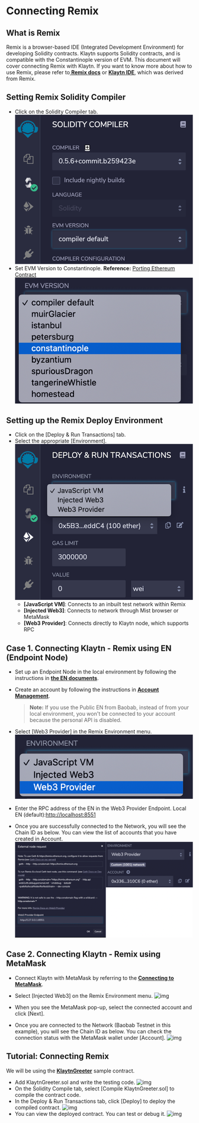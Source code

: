 # Connecting Remix <a id="connecting-remix"></a>


## What is Remix <a id="what-is-remix"></a>

Remix is a browser-based IDE (Integrated Development Environment) for developing Solidity contracts. Klaytn supports Solidity contracts, and is compatible with the Constantinople version of EVM. This document will cover connecting Remix with Klaytn. If you want to know more about how to use Remix, please refer to[ **Remix docs**](https://remix-ide.readthedocs.io/en/latest/) or [**Klaytn IDE**](../../smart-contract/ide-and-tools#klaytn-ide), which was derived from Remix.

## Setting Remix Solidity Compiler <a id="setting-remix-solidity-compiler"></a>

* Click on the Solidity Compiler tab.
  ![img](./img/remix-solidity-compiler.png)
* Set EVM Version to Constantinople.
  **Reference:** [Porting Ethereum Contract](https://docs.klaytn.com/smart-contract/porting-ethereum-contract#solidity-support)
  ![img](./img/remix-evm-version.png)

## Setting up the Remix Deploy Environment <a id="setting-up-the-remix-deploy-environment"></a>

* Click on the [Deploy & Run Transactions] tab.
* Select the appropriate [Environment].
  ![img](./img/remix-environment.png)
  * **[JavaScript VM]**: Connects to an inbuilt test network within Remix
  * **[Injected Web3]**: Connects to network through Mist browser or MetaMask
  * **[Web3 Provider]**: Connects directly to Klaytn node, which supports RPC

## Case 1. Connecting Klaytn - Remix using EN (Endpoint Node) <a id="connecting-klaytn-remix-using-en"></a>

* Set up an Endpoint Node in the local environment by following the instructions in [**the EN documents**](https://docs.klaytn.com/getting-started/quick-start/launch-an-en).

* Create an account by following the instructions in [**Account Management**](https://docs.klaytn.com/getting-started/account).

  > **Note:** If you use the Public EN from Baobab, instead of from your local environment, you won't be connected to your account because the personal API is disabled. 

* Select [Web3 Provider] in the Remix Environment menu.
  ![img](./img/remix-environment-web3provider.png)

* Enter the RPC address of the EN in the Web3 Provider Endpoint.
  Local EN (default):[http://localhost:8551](http://localhost:8551/)

* Once you are successfully connected to the Network, you will see the Chain ID as below. You can view the list of accounts that you have created in Account. ![img](./img/remix-network-connected.png)

## Case 2. Connecting Klaytn - Remix using MetaMask <a id="connecting-klaytn-remix-using-metamask"></a>

* Connect Klaytn with MetaMask by referring to the [**Connecting to MetaMask**](https://groundx.atlassian.net/wiki/spaces/~59728130/pages/1880752196/Klaytn+Docs+-+Metamast+Remix).
* Select [Injected Web3] on the Remix Environment menu.
  ![img](/img/remix-environment-injectedWeb3.png)

* When you see the MetaMask pop-up, select the connected account and click [Next].
* Once you are connected to the Network (Baobab Testnet in this example), you will see the Chain ID as below. You can check the connection status with the MetaMask wallet under [Account]. 
  ![img](/img/remix-connect-with-metamask.png)

## Tutorial: Connecting Remix <a id="tutorial-connecting-remix"></a>

We will be using the [**KlaytnGreeter**](https://docs.klaytn.com/smart-contract/sample-contracts/klaytngreeter) sample contract.

* Add KlaytnGreeter.sol and write the testing code.
  ![img](/img/remix-add-klaytngreeter.png)
* On the Solidity Compile tab, select [Compile KlaytnGreeter.sol] to compile the contract code.
* In the Deploy & Run Transactions tab, click [Deploy] to deploy the compiled contract.
  ![img](/img/remix-deploy-run-tx.png)
* You can view the deployed contract. You can test or debug it.
  ![img](/img/remix-test-or-debug.png)
